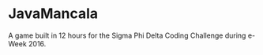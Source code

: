 # JavaMancala
A game built in 12 hours for the Sigma Phi Delta Coding Challenge during e-Week 2016.
